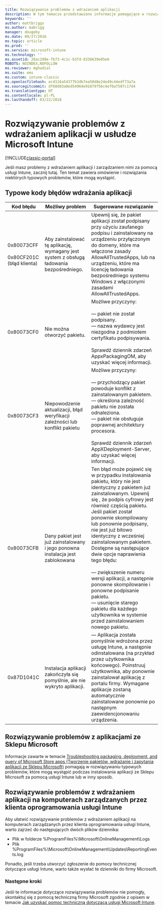 ```yaml
---
title: Rozwiązywanie problemów z wdrażaniem aplikacji
description: W tym temacie przedstawiono informacje pomagające w rozwiązywaniu problemów z wdrażaniem aplikacji w usłudze Microsoft Intune.
keywords: ''
author: mattbriggs
ms.author: mabrigg
manager: dougeby
ms.date: 09/27/2016
ms.topic: article
ms.prod: ''
ms.service: microsoft-intune
ms.technology: ''
ms.assetid: 28ac298e-fb73-4c1c-b3fd-8336639e05e6
ROBOTS: NOINDEX,NOFOLLOW
ms.reviewer: mghadial
ms.suite: ems
ms.custom: intune-classic
ms.openlocfilehash: ec4116a54377b3db7ea58d8e24e49c44edf73a7a
ms.sourcegitcommit: df60d03a0ed54964e91879f56c4ef0a7507c17d4
ms.translationtype: HT
ms.contentlocale: pl-PL
ms.lasthandoff: 03/22/2018
---
```

# <a name="troubleshoot-app-deployment-problems-in-microsoft-intune"></a>Rozwiązywanie problemów z wdrażaniem aplikacji w usłudze Microsoft Intune

[!INCLUDE[classic-portal](../includes/classic-portal.md)]

Jeśli masz problemy z wdrażaniem aplikacji i zarządzaniem nimi za pomocą usługi Intune, zacznij tutaj. Ten temat zawiera omówienie i rozwiązania niektórych typowych problemów, które mogą wystąpić.

## <a name="common-app-deployment-error-codes"></a>Typowe kody błędów wdrażania aplikacji

|Kod błędu|Możliwy problem|Sugerowane rozwiązanie|
|--------------|--------------------|------------------------|
|0x80073CFF<br /><br />0x80CF201C (błąd klienta)|Aby zainstalować tę aplikację, wymagany jest system z obsługą ładowania bezpośredniego.|Upewnij się, że pakiet aplikacji został podpisany przy użyciu zaufanego podpisu i zainstalowany na urządzeniu przyłączonym do domeny, które ma włączone zasady AllowAllTrustedApps, lub na urządzeniu, które ma licencję ładowania bezpośredniego systemu Windows z włączonymi zasadami AllowAllTrustedApps.|
|0x80073CF0|Nie można otworzyć pakietu.|Możliwe przyczyny:<br /><br />— pakiet nie został podpisany.<br />— nazwa wydawcy jest niezgodna z podmiotem certyfikatu podpisywania.<br /><br />Sprawdź dziennik zdarzeń AppxPackagingOM, aby uzyskać więcej informacji.|
|0x80073CF3|Niepowodzenie aktualizacji, błąd weryfikacji zależności lub konflikt pakietu|Możliwe przyczyny:<br /><br />— przychodzący pakiet powoduje konflikt z zainstalowanym pakietem.<br />— określona zależność pakietu nie została odnaleziona.<br />— pakiet nie obsługuje poprawnej architektury procesora.<br /><br />Sprawdź dziennik zdarzeń AppXDeployment-Server, aby uzyskać więcej informacji.|
|0x80073CFB|Dany pakiet jest już zainstalowany i jego ponowna instalacja jest zablokowana|Ten błąd może pojawić się w przypadku instalowania pakietu, który nie jest identyczny z pakietem już zainstalowanym. Upewnij się , że podpis cyfrowy jest również częścią pakietu. Jeśli pakiet został ponownie skompilowany lub ponownie podpisany, nie jest już bitowo identyczny z wcześniej zainstalowanym pakietem. Dostępne są następujące dwie opcje naprawienia tego błędu:<br /><br />— zwiększenie numeru wersji aplikacji, a następnie ponowne skompilowanie i ponowne podpisanie pakietu.<br />— usunięcie starego pakietu dla każdego użytkownika w systemie przed zainstalowaniem nowego pakietu.|
|0x87D1041C|Instalacja aplikacji zakończyła się pomyślnie, ale nie wykryto aplikacji.|— Aplikacja została pomyślnie wdrożona przez usługę Intune, a następnie odinstalowana (na przykład przez użytkownika końcowego). Poinstruuj użytkownika, aby ponownie zainstalował aplikację z portalu firmy. Wymagane aplikacje zostaną automatycznie zainstalowane ponownie po następnym zaewidencjonowaniu urządzenia.|

## <a name="troubleshooting-apps-from-the-microsoft-store"></a>Rozwiązywanie problemów z aplikacjami ze Sklepu Microsoft

Informacje zawarte w temacie [Troubleshooting packaging, deployment, and query of Microsoft Store apps (Tworzenie pakietów, wdrażanie i zapytania aplikacji ze Sklepu Microsoft)](https://msdn.microsoft.com/library/windows/desktop/hh973484.aspx) pomagają w rozwiązywaniu typowych problemów, które mogą wystąpić podczas instalowania aplikacji ze Sklepu Microsoft za pomocą usługi Intune lub w inny sposób.

## <a name="troubleshooting-app-deployment-to-pcs-managed-by-the-intune-software-client"></a>Rozwiązywanie problemów z wdrażaniem aplikacji na komputerach zarządzanych przez klienta oprogramowania usługi Intune
Aby ułatwić rozwiązywanie problemów z wdrażaniem aplikacji na komputerach zarządzanych przez klienta oprogramowania usługi Intune, warto zajrzeć do następujących dwóch plików dziennika:
- Plik w folderze %ProgramFiles%\Microsoft\OnlineManagement\Logs
- Plik %ProgramFiles%\Microsoft\OnlineManagement\Updates\ReportingEvents.log

Ponadto, jeśli trzeba utworzyć zgłoszenie do pomocy technicznej dotyczące usługi Intune, warto także wysłać te dzienniki do firmy Microsoft.


### <a name="next-steps"></a>Następne kroki
Jeśli te informacje dotyczące rozwiązywania problemów nie pomogły, skontaktuj się z pomocą techniczną firmy Microsoft zgodnie z opisem w temacie [Jak uzyskać pomoc techniczną dotyczącą usługi Microsoft Intune](how-to-get-support-for-microsoft-intune.md).
